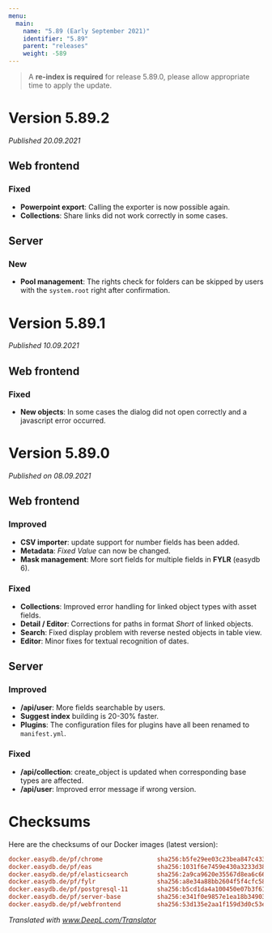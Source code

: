```yaml
---
menu:
  main:
    name: "5.89 (Early September 2021)"
    identifier: "5.89"
    parent: "releases"
    weight: -589
---
```


> A **re-index is required** for release 5.89.0, please allow appropriate time to apply the update. 

# Version 5.89.2

*Published 20.09.2021*

## Web frontend

### Fixed

- **Powerpoint export**: Calling the exporter is now possible again.
- **Collections**: Share links did not work correctly in some cases.

## Server

### New

- **Pool management**: The rights check for folders can be skipped by users with the `system.root` right after confirmation.

# Version 5.89.1

*Published 10.09.2021*

## Web frontend

### Fixed

- **New objects**: In some cases the dialog did not open correctly and a javascript error occurred.

# Version 5.89.0

*Published on 08.09.2021*

## Web frontend

### Improved

- **CSV importer**: update support for number fields has been added.
- **Metadata**: *Fixed Value* can now be changed.
- **Mask management**: More sort fields for multiple fields in **FYLR** (easydb 6).

### Fixed

- **Collections**: Improved error handling for linked object types with asset fields.
- **Detail / Editor**: Corrections for paths in format *Short* of linked objects.
- **Search**: Fixed display problem with reverse nested objects in table view.
- **Editor**: Minor fixes for textual recognition of dates.

## Server

### Improved

- **/api/user**: More fields searchable by users.
- **Suggest index** building is 20-30% faster.
- **Plugins**: The configuration files for plugins have all been renamed to `manifest.yml`.

### Fixed

- **/api/collection**: create_object is updated when corresponding base types are affected.
- **/api/user**: Improved error message if wrong version.

# Checksums

Here are the checksums of our Docker images (latest version): 

```ini
docker.easydb.de/pf/chrome               sha256:b5fe29ee03c23bea847c4333ad8d675ed333d51834ce8ee5855072e213a4a5c8
docker.easydb.de/pf/eas                  sha256:1031f6e7459e430a3233d38f5a3678562fde6bf2e578672838b4128a1eb258d1
docker.easydb.de/pf/elasticsearch        sha256:2a9ca9620e35567d8ea6c666055e4377ca556d16b0a619f2198d9cc9fe9bc526
docker.easydb.de/pf/fylr                 sha256:a8e34a88bb2604f5f4cfc58776854f7cc2b07979c55171d017eabc54821a9652
docker.easydb.de/pf/postgresql-11        sha256:b5cd1da4a100450e07b3f6111a4842b1741b018465c6923e62ab636a705c2b93
docker.easydb.de/pf/server-base          sha256:e341f0e9857e1ea18b349037f55807691b955133b17f70888ca4dbf4a2c85d20
docker.easydb.de/pf/webfrontend          sha256:53d135e2aa1f159d3d0c53e7982f0870448e8dd437f71d2fe0019a23a9e0dc12
```

*Translated with www.DeepL.com/Translator*